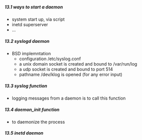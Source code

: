 ##### 13.1 ways to start a daemon
* system start up, via script
* inetd superserver
* ...

##### 13.2 syslogd daemon
* BSD implemntation
  * configuration /etc/syslog.conf
  * a unix domain socket is created and bound to /var/run/log
  * a udp socket is created and bound to port 514
  * pathname /dev/klog is opened (for any error input)

##### 13.3 syslog function
* logging messages from a daemon is to call this function

##### 13.4 daemon_init function
* to daemonize the process

##### 13.5 inetd daemon
